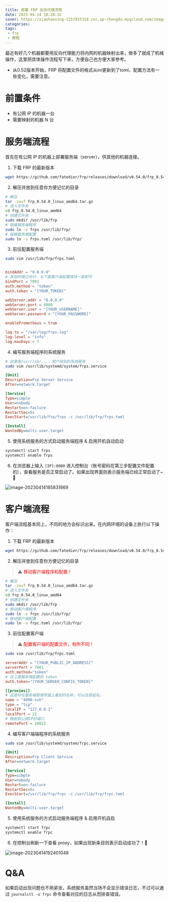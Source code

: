 ```yaml
---
title: 部署 FRP 反向代理流程
date: 2023-04-14 18:28:32
cover: https://xiaohaoxing-1257815318.cos.ap-chengdu.myqcloud.com/image-20230414192401048.png
categories:
tags:
 - frp
 - 教程
---
```


  最近有好几个机器都要用反向代理能力将内网的机器映射出来，做多了就成了机械操作，这里把具体操作流程写下来，方便自己也方便大家参考。

- 从0.52版本开始，FRP 将配置文件的格式从ini更新到了toml，配置方法有一些变化，需要注意。

# 前置条件

 * 有公网 IP 的机器一台
 * 需要映射的机器 N 台

# 服务端流程

  首先在有公网 IP 的机器上部署服务端（server），供其他的机器连接。

1. 下载 FRP 的最新版本

``` bash
wget https://github.com/fatedier/frp/releases/download/v0.54.0/frp_0.54.0_linux_amd64.tar.gz
```

2. 解压并放到任意你方便记忆的目录

``` bash
# 解压
tar -zxvf frp_0.54.0_linux_amd64.tar.gz
# 进入文件夹
cd frp_0.54.0_linux_amd64
# 创建文件夹
sudo mkdir /usr/lib/frp
# 链接服务端程序
sudo ln -s frps /usr/lib/frp/
# 链接服务端配置
sudo ln -s frps.toml /usr/lib/frp/
```

3. 前往配置服务端

``` bash
sudo vim /usr/lib/frp/frps.toml
```


``` toml

bindAddr = "0.0.0.0"
# 其他的端口也行，与下面客户端配置保持一致即可
bindPort = 7001
auth.method = "token"
auth.token = "[YOUR_TOKEN]"

webServer.addr = "0.0.0.0"
webServer.port = 8080
webServer.user = "[YOUR_USERNAME]"
webServer.password = "[YOUR_PASSWORD]"

enablePrometheus = true

log.to = "/var/log/frps.log"
log.level = "info"
log.maxDays = 7
```

4. 编写服务端程序的系统服务

``` bash
# 这里是/usr/lib/...，用户级别的系统服务
sudo vim /usr/lib/systemd/system/frps.service
```


``` ini
[Unit]
Description=Frp Server Service
After=network.target

[Service]
Type=simple
User=nobody
Restart=on-failure
RestartSec=5s
ExecStart=/usr/lib/frp/frps -c /usr/lib/frp/frps.toml

[Install]
WantedBy=multi-user.target
```

5. 使用系统服务的方式启动服务端程序 & 启用开机自动启动

``` bash
systemctl start frps
systemctl enable frps
```

6. 在浏览器上输入 `[IP]:8080` 进入控制台（账号密码在第三步配置文件配置的），查看服务是否正常启动了。如果出现界面则表示服务端已经正常启动了~🎉

![image-20230414185831869](https://xiaohaoxing-1257815318.cos.ap-chengdu.myqcloud.com/image-20230414185831869.png)



#  客户端流程

客户端流程基本同上，不同的地方会标识出来。在内网环境的设备上执行以下操作：

1. 下载 FRP 的最新版本

``` bash
wget https://github.com/fatedier/frp/releases/download/v0.54.0/frp_0.54.0_linux_amd64.tar.gz
```

2. 解压并放到任意你方便记忆的目录

>  ⚠️  <span style="color:red">移动客户端程序和配置！</span>

``` bash
# 解压
tar -zxvf frp_0.54.0_linux_amd64.tar.gz
# 进入文件夹
cd frp_0.54.0_linux_amd64
# 创建文件夹
sudo mkdir /usr/lib/frp
# 移动客户端程序
sudo ln -s frpc /usr/lib/frp/
# 移动客户端配置
sudo ln -s frpc.toml /usr/lib/frp/
```

3. 前往配置客户端

>  ⚠️  <span style="color:red">配置客户端的配置文件，有所不同！</span>

``` bash
sudo vim /usr/lib/frp/frpc.toml
```

``` toml
serverAddr = "[YOUR_PUBLIC_IP_ADDRESS]"
serverPort = 7001
auth.method="token"
# 在上面服务端配置的 token
auth.token="[YOUR_SERVER_CONFIG_TOKEN]"

[[proxies]]
# 这是你在服务端管理界面上看到的名称，可以任意起名。
name = "4090-ssh"
type = "tcp"
localIP = "127.0.0.1"
localPort = 22
# 映射到公网IP的端口
remotePort = 10022
```

4. 编写客户端端程序的系统服务

``` bash
sudo vim /usr/lib/systemd/system/frpc.service
```

``` ini
[Unit]
Description=Frp Client Service
After=network.target

[Service]
Type=simple
User=nobody
Restart=on-failure
RestartSec=5s
ExecStart=/usr/lib/frp/frpc -c /usr/lib/frp/frpc.toml

[Install]
WantedBy=multi-user.target
```

5. 使用系统服务的方式启动服务端程序 & 启用开机自启

``` bash
systemctl start frpc
systemctl enable frpc
```

6. 在控制台刷新一下查看 proxy，如果出现新条目则表示启动成功了！🎉

![image-20230414192401048](https://xiaohaoxing-1257815318.cos.ap-chengdu.myqcloud.com/image-20230414192401048.png)


# Q&A

如果启动出现问题也不用紧张，系统服务虽然当场不会显示错误日志，不过可以通过 `journalctl -u frpc` 命令查看对应的日志从而排查错误。
